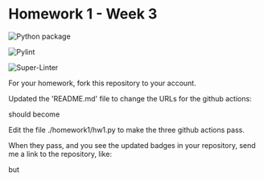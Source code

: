 # Homework 1 - Week 3

![Python package](https://github.com/vcu-catlettcl/root_homework1/workflows/Python%20package/badge.svg)

![Pylint](https://github.com/vcu-catlettcl/root_homework1/workflows/Pylint/badge.svg)

![Super-Linter](https://github.com/vcu-catlettcl/root_homework1/workflows/Super-Linter/badge.svg)

For your homework, fork this repository to your account.

Updated the 'README.md' file to change the URLs for the github actions:

should become


Edit the file ./homework1/hw1.py to make the three github actions pass.

When they pass, and you see the updated badges in your repository, send me a link to the repository, like:



but


